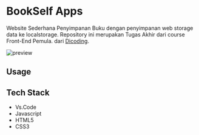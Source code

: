 # BookSelf Apps
Website Sederhana Penyimpanan Buku dengan penyimpanan web storage data ke localstorage. Repository ini merupakan Tugas Akhir dari course Front-End Pemula. dari [Dicoding](https://www.dicoding.com/academies/315).

![preview](https://github.com/Id-Yuu/BookSelf_Web/assets/122996864/193bf1d1-9a01-4220-b38d-0d7091243f63)

## Usage


## Tech Stack
- Vs.Code
- Javascript
- HTML5
- CSS3
